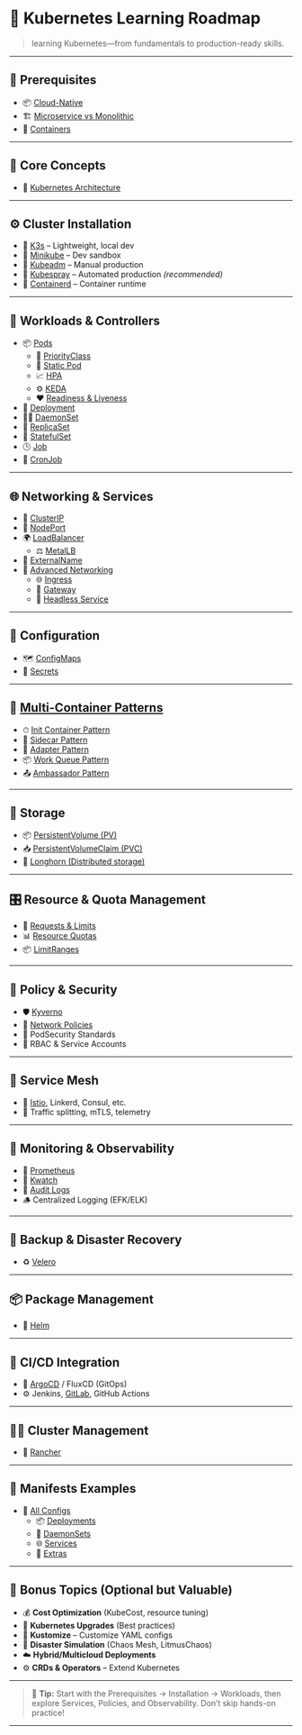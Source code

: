 # 🧭 Kubernetes Learning Roadmap

>learning Kubernetes—from fundamentals to production-ready skills.
---
## 📘 Prerequisites

- 📦 [Cloud-Native](./Prerequisites/Cloud-Native/)
- 🏗 [Microservice vs Monolithic](./Prerequisites/MicroserviceVsMonolithic/)
- 🐳 [Containers](./Prerequisites/Containers/)
---
## 🧠 Core Concepts

- 🧬 [Kubernetes Architecture](CoreConcepts/Architecture/README.md)
---
## ⚙️ Cluster Installation

- 🐣 [K3s](ClusterInstallation/K3s/k3s.md) – Lightweight, local dev
- 🧪 [Minikube](ClusterInstallation/Minikube/minikube.md) – Dev sandbox
- 🔧 [Kubeadm](ClusterInstallation/Kubeadm/kubeadm.md) – Manual production
- 🤖 [Kubespray](ClusterInstallation/Kubespray/kubespray.md) – Automated production *(recommended)*
- 🧱 [Containerd](ClusterInstallation/Containerd/containerd.md) – Container runtime
---
## 🧱 Workloads & Controllers

- 📦 [Pods](/workloads/pod/README.md)
  - 🥇 [PriorityClass]()
  - 📄 [Static Pod]()
  - 📈 [HPA]()
  - ⚙️ [KEDA]()
  - ❤️ [Readiness & Liveness]()
- 🚀 [Deployment](/workloads/deployment/README.md)
- 👷‍♂️ [DaemonSet](/workloads/daemonset/README.md)
- 🧬 [ReplicaSet](/workloads/replicaset/README.md)
- 🧱 [StatefulSet](/workloads/statefulset/README.md)
- 🕒 [Job](/workloads/job/README.md)
- 🔁 [CronJob](/workloads/cronjob/README.md)
---
## 🌐 Networking & Services

- 🌉 [ClusterIP](/service/ClusterIP/README.md)
- 🔌 [NodePort](/service/NodePort/README.md)
- 🌍 [LoadBalancer](/service/LoadBalancer/README.md)
  - ⚖️ [MetalLB]()
- 🔗 [ExternalName](/service/ExternalName/README.md)
- 🧰 [Advanced Networking](/service/extra/README.md)
  - 🌐 [Ingress](/service/extra/Ingress/README.md)
  - 🚪 [Gateway](/service/extra/Gateway/README.md)
  - 👻 [Headless Service](/service/extra/Headless/README.md)
---
## 🧩 Configuration

- 🗺 [ConfigMaps]()
- 🔐 [Secrets]()
---
## 🧪 [Multi-Container Patterns](Multi-ContainerPatterns/README.md)

- ⏱ [Init Container Pattern]()
- 🧾 [Sidecar Pattern]()
- 🧠 [Adapter Pattern]()
- 📦 [Work Queue Pattern]()
- 📤 [Ambassador Pattern]()
---
## 💾 Storage

- 📦 [PersistentVolume (PV)]()
- 📥 [PersistentVolumeClaim (PVC)]()
- 🐂 [Longhorn (Distributed storage)]()
---
## 🎛 Resource & Quota Management

- 🧮 [Requests & Limits]()
- 📊 [Resource Quotas]()
- 📦 [LimitRanges]()
---
## 🔐 Policy & Security

- 🛡 [Kyverno](./policy/kyverno.md)
- 🧱 [Network Policies]()
- 🧩 PodSecurity Standards
- 🔐 RBAC & Service Accounts
---
## 🌉 Service Mesh

- 🧭 [Istio](), Linkerd, Consul, etc.
- 🔄 Traffic splitting, mTLS, telemetry
---
## 🧠 Monitoring & Observability

- 📡 [Prometheus]()
- 👀 [Kwatch]()
- 📜 [Audit Logs]()
- 🪵 Centralized Logging (EFK/ELK)
---
## 💾 Backup & Disaster Recovery

- ♻️ [Velero](Backup&DisasterRecovery/Velero/README.md)
---
## 📦 Package Management

- 🧰 [Helm](./helm/README.md)
---
## 🔄 CI/CD Integration

- 🚢 [ArgoCD]() / FluxCD (GitOps)
- ⚙️ Jenkins, [GitLab](), GitHub Actions
---
## 🧑‍🌾 Cluster Management

- 🌄 [Rancher](./rancher/README.md)
---
## 📂 Manifests Examples

- 📁 [All Configs](/configs/)
  - 📦 [Deployments](/configs/deployments/README.md)
  - 👷 [DaemonSets](/configs/daemonsets/README.md)
  - 🌐 [Services](/configs/services/README.md)
  - 🧰 [Extras](/configs/extra/README.md)
---
## 🌟 Bonus Topics (Optional but Valuable)

- 💰 **Cost Optimization** (KubeCost, resource tuning)
- 🔄 **Kubernetes Upgrades** (Best practices)
- 🧬 **Kustomize** – Customize YAML configs
- 🧯 **Disaster Simulation** (Chaos Mesh, LitmusChaos)
- ☁️ **Hybrid/Multicloud Deployments**
- ⚙️ **CRDs & Operators** – Extend Kubernetes
---

> 🧠 **Tip:** Start with the Prerequisites → Installation → Workloads, then explore Services, Policies, and Observability. Don’t skip hands-on practice!
---
